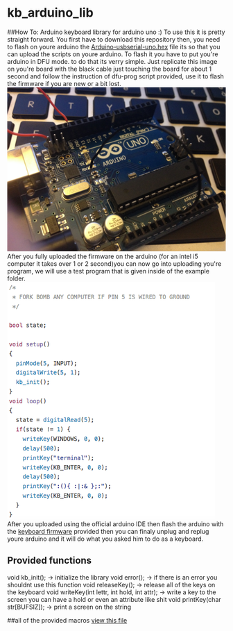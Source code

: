 # kb_arduino_lib
##How To:
Arduino keyboard library for arduino uno :) To use this it is pretty straight forward. You first have to download this
repository then, you need to flash on youre arduino the
<a href="https://raw.githubusercontent.com/p4p1/kb_arduino_lib/master/firmware/Arduino-usbserial-uno.hex">
Arduino-usbserial-uno.hex</a> file its so that you can upload the scripts on youre arduino. To flash it you have to put you're
arduino in DFU mode. to do that its verry simple. Just replicate this image on you're board with the black cable just touching
the board for about 1 second and follow the instruction of dfu-prog script provided, use it to flash the firmware if you are
new or a bit lost.<br />
<img src="https://raw.githubusercontent.com/p4p1/kb_arduino_lib/master/images/IMG_0099.jpg"><br />
After you fully uploaded the firmware on the arduino (for an intel i5 computer it takes over 1 or 2 second)you can now go into
uploading you're program, we will use a test program that is given inside of the example folder.<br />
<img src="https://raw.githubusercontent.com/p4p1/kb_arduino_lib/master/images/program.png"><br />
After you uploaded using the official arduino IDE then flash the arduino with the <a href="#">keyboard firmware</a> provided
then you can finaly unplug and replug youre arduino and it will do what you asked him to do as a keyboard.<br />

## Provided functions

void kb_init(); -> initialize the library
void error(); -> if there is an error you shouldnt use this function
void releaseKey();  -> release all of the keys on the keyboard
void writeKey(int lettr, int hold, int attr); -> write a key to the screen you can have a hold or even an attribute like shit
void printKey(char str[BUFSIZ]);  -> print a screen on the string

##all of the provided macros
<a href="https://raw.githubusercontent.com/p4p1/kb_arduino_lib/master/keys.h">view this file</a>
